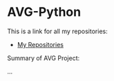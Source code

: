 # AVG-Python

This is a link for all my repositories:

-   [My Repositories](https://github.com/DexxterGWM?tab=repositories)

Summary of AVG Project:

...
